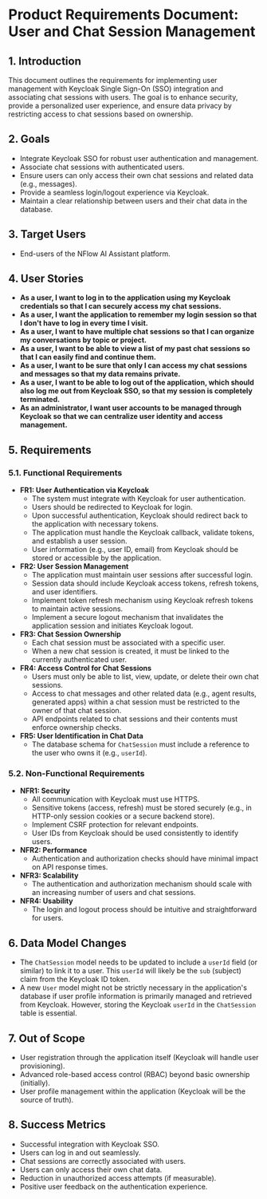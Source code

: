 # Product Requirements Document: User and Chat Session Management

## 1. Introduction

This document outlines the requirements for implementing user management with Keycloak Single Sign-On (SSO) integration and associating chat sessions with users. The goal is to enhance security, provide a personalized user experience, and ensure data privacy by restricting access to chat sessions based on ownership.

## 2. Goals

- Integrate Keycloak SSO for robust user authentication and management.
- Associate chat sessions with authenticated users.
- Ensure users can only access their own chat sessions and related data (e.g., messages).
- Provide a seamless login/logout experience via Keycloak.
- Maintain a clear relationship between users and their chat data in the database.

## 3. Target Users

- End-users of the NFlow AI Assistant platform.

## 4. User Stories

- **As a user, I want to log in to the application using my Keycloak credentials so that I can securely access my chat sessions.**
- **As a user, I want the application to remember my login session so that I don't have to log in every time I visit.**
- **As a user, I want to have multiple chat sessions so that I can organize my conversations by topic or project.**
- **As a user, I want to be able to view a list of my past chat sessions so that I can easily find and continue them.**
- **As a user, I want to be sure that only I can access my chat sessions and messages so that my data remains private.**
- **As a user, I want to be able to log out of the application, which should also log me out from Keycloak SSO, so that my session is completely terminated.**
- **As an administrator, I want user accounts to be managed through Keycloak so that we can centralize user identity and access management.**

## 5. Requirements

### 5.1. Functional Requirements

- **FR1: User Authentication via Keycloak**
  - The system must integrate with Keycloak for user authentication.
  - Users should be redirected to Keycloak for login.
  - Upon successful authentication, Keycloak should redirect back to the application with necessary tokens.
  - The application must handle the Keycloak callback, validate tokens, and establish a user session.
  - User information (e.g., user ID, email) from Keycloak should be stored or accessible by the application.
- **FR2: User Session Management**
  - The application must maintain user sessions after successful login.
  - Session data should include Keycloak access tokens, refresh tokens, and user identifiers.
  - Implement token refresh mechanism using Keycloak refresh tokens to maintain active sessions.
  - Implement a secure logout mechanism that invalidates the application session and initiates Keycloak logout.
- **FR3: Chat Session Ownership**
  - Each chat session must be associated with a specific user.
  - When a new chat session is created, it must be linked to the currently authenticated user.
- **FR4: Access Control for Chat Sessions**
  - Users must only be able to list, view, update, or delete their own chat sessions.
  - Access to chat messages and other related data (e.g., agent results, generated apps) within a chat session must be restricted to the owner of that chat session.
  - API endpoints related to chat sessions and their contents must enforce ownership checks.
- **FR5: User Identification in Chat Data**
  - The database schema for `ChatSession` must include a reference to the user who owns it (e.g., `userId`).

### 5.2. Non-Functional Requirements

- **NFR1: Security**
  - All communication with Keycloak must use HTTPS.
  - Sensitive tokens (access, refresh) must be stored securely (e.g., in HTTP-only session cookies or a secure backend store).
  - Implement CSRF protection for relevant endpoints.
  - User IDs from Keycloak should be used consistently to identify users.
- **NFR2: Performance**
  - Authentication and authorization checks should have minimal impact on API response times.
- **NFR3: Scalability**
  - The authentication and authorization mechanism should scale with an increasing number of users and chat sessions.
- **NFR4: Usability**
  - The login and logout process should be intuitive and straightforward for users.

## 6. Data Model Changes

- The `ChatSession` model needs to be updated to include a `userId` field (or similar) to link it to a user. This `userId` will likely be the `sub` (subject) claim from the Keycloak ID token.
- A new `User` model might not be strictly necessary in the application's database if user profile information is primarily managed and retrieved from Keycloak. However, storing the Keycloak `userId` in the `ChatSession` table is essential.

## 7. Out of Scope

- User registration through the application itself (Keycloak will handle user provisioning).
- Advanced role-based access control (RBAC) beyond basic ownership (initially).
- User profile management within the application (Keycloak will be the source of truth).

## 8. Success Metrics

- Successful integration with Keycloak SSO.
- Users can log in and out seamlessly.
- Chat sessions are correctly associated with users.
- Users can only access their own chat data.
- Reduction in unauthorized access attempts (if measurable).
- Positive user feedback on the authentication experience.
